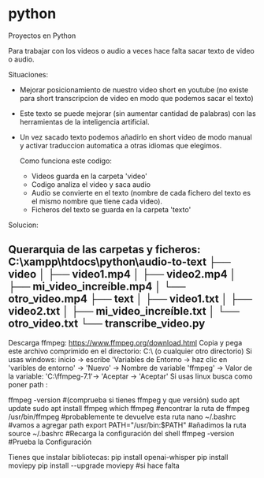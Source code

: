 # python
Proyectos en Python

Para trabajar con los videos o audio a veces hace falta sacar texto de video o audio.

Situaciones: 
* Mejorar posicionamiento de nuestro video short en youtube (no existe para short transcripcion de video en modo que podemos sacar el texto)
* Este texto se puede mejorar (sin aumentar cantidad de palabras) con las herramientas de la inteligencia artificial.
* Un vez sacado texto podemos añadirlo en short video de modo manual y activar traduccion automatica a otras idiomas que elegimos.

  Como funciona este codigo:

  * Videos guarda en la carpeta 'video'
  * Codigo analiza el video y saca audio
  * Audio se convierte en el texto (nombre de cada fichero del texto es el mismo nombre que tiene cada video).
  * Ficheros del texto se guarda en la carpeta 'texto'

Solucion:

Querarquia de las carpetas y ficheros:
C:\xampp\htdocs\python\audio-to-text
├── video
│   ├── video1.mp4
│   ├── video2.mp4
│   ├── mi_video_increíble.mp4
│   └── otro_video.mp4
├── text
│   ├── video1.txt
│   ├── video2.txt
│   ├── mi_video_increíble.txt
│   └── otro_video.txt
└── transcribe_video.py
-----------------------------------------------------
Descarga ffmpeg:  https://www.ffmpeg.org/download.html
Copia y pega este archivo comprimido en el directorio: C:\ (o cualquier otro directorio)
Si usas windows: inicio -> escribe 'Variables de Entorno -> haz clic en 'varibles de entorno' -> 'Nuevo' -> Nombre de variable  'ffmpeg' -> Valor de la variable: 'C:\ffmpeg-7.1'-> 'Aceptar -> 'Aceptar'
Si usas linux busca como poner path :

ffmpeg -version #(comprueba si tienes ffmpeg y que versión)
sudo apt update
sudo apt install ffmpeg
which ffmpeg #encontrar la ruta de ffmpeg
/usr/bin/ffmpeg #probablemente te devuelve esta ruta
nano ~/.bashrc #vamos a agregar path
export PATH="/usr/bin:$PATH"    #añadimos la ruta
source ~/.bashrc  #Recarga la configuración del shell
ffmpeg -version  #Prueba la Configuración

Tienes que instalar bibliotecas:
pip install openai-whisper
pip install moviepy
pip install --upgrade moviepy  #si hace falta









